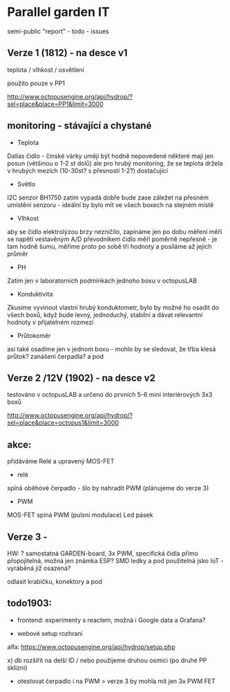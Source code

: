 # Parallel garden IT

semi-public "report" - todo - issues


## Verze 1 (1812) - na desce v1

teplota / vlhkost / osvětlení

použito pouze v PP1 

http://www.octopusengine.org/api/hydrop/?sel=place&place=PP1&limit=3000

## monitoring - stávající a chystané

- Teplota 

Dallas čidlo - čínské várky umějí být hodně nepovedené
některé mají jen posun (většinou o 1-2 st dolů) 
ale pro hrubý monitoring, že se teplota držela v hrubých mezích (10-30st? s přesností 1-2?) dostačující

- Světlo

I2C senzor BH1750 zatím vypadá dobře
bude zase záležet na přesném umístění senzoru - ideální by bylo mít ve všech boxech na stejném místě

- Vlhkost

aby se čidlo elektrolýzou brzy nezničilo, zapínáme jen po dobu měření
měří se napětí vestavěným A/D převodníkem
čidlo měří poměrně nepřesně - je tam hodně šumu, měříme proto po sobě tři hodnoty a posíláme až jejich průměr 

- PH

Zatím jen v laboratorních podmínkách jednoho boxu v octopusLAB


- Konduktivita

Zkusíme vyvinout vlastní hrubý konduktometr, bylo by možné ho osadit do všech boxů, když bude levný, jednoduchý, stabilní a dávat relevantní hodnoty v přijatelném rozmezí

- Průtokoměr

asi také osadíme jen v jednom boxu - mohlo by se sledovat, že třba klesá průtok? zanášení čerpadla? a pod


## Verze 2 /12V (1902) - na desce v2

testováno v octopusLAB a určeno do prvních 5-6 mini interiérových 3x3 boxů

http://www.octopusengine.org/api/hydrop/?sel=place&place=octopus1&limit=3000


## akce:

přidáváme Relé a upravený MOS-FET

- relé 

spíná oběhové čerpadlo - šlo by nahradit PWM (plánujeme do verze 3)


- PWM

MOS-FET spíná PWM (pulsní modulace) Led pásek

## Verze 3 - 

HW: ? samostatná GARDEN-board, 3x PWM, specifická čidla přímo přopojitelná, možná jen známka ESP? SMD ledky a pod
použitelná jsko IoT - vyráběná již osazená?

odlasit krabičku, konektory a pod

## todo1903:

- frontend:
experimenty s reactem, možná i Google data a Grafana?

- webové setup rozhraní

alfa:
https://www.octopusengine.org/api/hydrop/setup.php



x) db rozšířit na delší ID / nebo použijeme druhou osmici (po druhé PP sklizni)

- otestovat čerpadlo i na PWM > verze 3 by mohla mít jen 3x PWM FET
